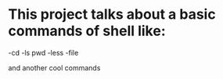# This project talks about a basic commands of shell like:

-cd
-ls
pwd
-less
-file

and another cool commands